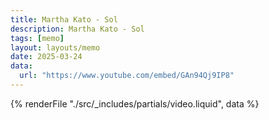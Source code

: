```yaml
---
title: Martha Kato - Sol
description: Martha Kato - Sol
tags: [memo]
layout: layouts/memo
date: 2025-03-24
data:
  url: "https://www.youtube.com/embed/GAn94Qj9IP8"
---
```


{% renderFile "./src/_includes/partials/video.liquid", data %}

